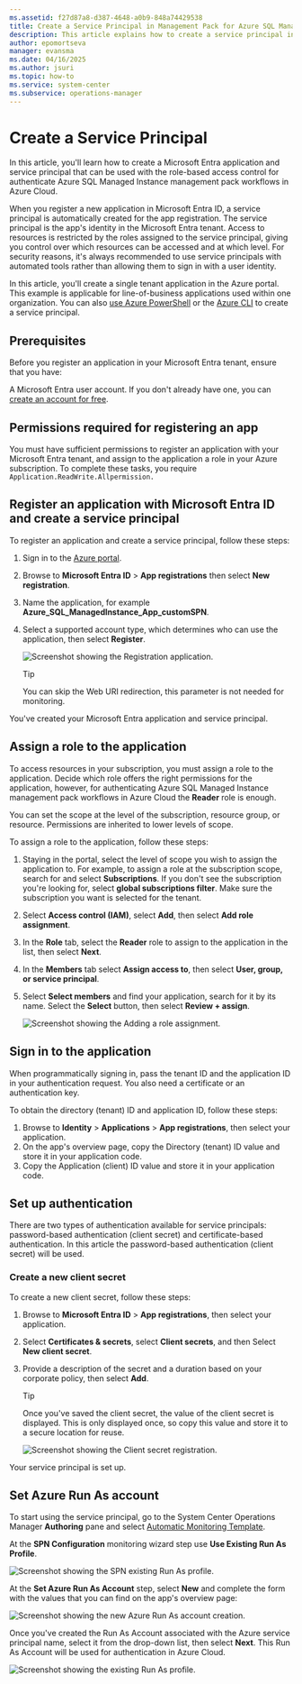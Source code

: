 ```yaml
---
ms.assetid: f27d87a8-d387-4648-a0b9-848a74429538
title: Create a Service Principal in Management Pack for Azure SQL Managed Instance
description: This article explains how to create a service principal in Azure Cloud for using them in the Management Pack for Azure SQL Managed Instance
author: epomortseva
manager: evansma
ms.date: 04/16/2025
ms.author: jsuri
ms.topic: how-to
ms.service: system-center
ms.subservice: operations-manager
---
```


# Create a Service Principal

In this article, you'll learn how to create a Microsoft Entra application and service principal that can be used with the role-based access control for authenticate Azure SQL Managed Instance management pack workflows in Azure Cloud.

When you register a new application in Microsoft Entra ID, a service principal is automatically created for the app registration. The service principal is the app's identity in the Microsoft Entra tenant. Access to resources is restricted by the roles assigned to the service principal, giving you control over which resources can be accessed and at which level. For security reasons, it's always recommended to use service principals with automated tools rather than allowing them to sign in with a user identity.

In this article, you'll create a single tenant application in the Azure portal. This example is applicable for line-of-business applications used within one organization. You can also [use Azure PowerShell](/entra/identity-platform/howto-authenticate-service-principal-powershell) or the [Azure CLI](/cli/azure/create-an-azure-service-principal-azure-cli) to create a service principal.

## Prerequisites

Before you register an application in your Microsoft Entra tenant, ensure that you have:

A Microsoft Entra user account. If you don't already have one, you can [create an account for free](https://azure.microsoft.com/free/?WT.mc_id=A261C142F).

## Permissions required for registering an app

You must have sufficient permissions to register an application with your Microsoft Entra tenant, and assign to the application a role in your Azure subscription. To complete these tasks, you require `Application.ReadWrite.Allpermission.`

## Register an application with Microsoft Entra ID and create a service principal

To register an application and create a service principal, follow these steps:

1. Sign in to the [Azure portal](https://portal.azure.com).
2. Browse to **Microsoft Entra ID** > **App registrations** then select **New registration**.
3. Name the application, for example **Azure_SQL_ManagedInstance_App_customSPN**.
4. Select a supported account type, which determines who can use the application, then select **Register**.

    ![Screenshot showing the Registration application.](./media/managed-instance-management-pack/register-new-spn.png)

    > [!TIP]
    > You can skip the Web URI redirection, this parameter is not needed for monitoring.

You've created your Microsoft Entra application and service principal.

## Assign a role to the application

To access resources in your subscription, you must assign a role to the application. Decide which role offers the right permissions for the application, however, for authenticating Azure SQL Managed Instance management pack workflows in Azure Cloud the **Reader** role is enough.

You can set the scope at the level of the subscription, resource group, or resource. Permissions are inherited to lower levels of scope.

To assign a role to the application, follow these steps:

1. Staying in the portal, select the level of scope you wish to assign the application to. For example, to assign a role at the subscription scope, search for and select **Subscriptions**. If you don't see the subscription you're looking for, select **global subscriptions filter**. Make sure the subscription you want is selected for the tenant.
2. Select **Access control (IAM)**, select **Add**, then select **Add role assignment**.
3. In the **Role** tab, select the **Reader** role to assign to the application in the list, then select **Next**.
4. In the **Members** tab select **Assign access to**, then select **User, group, or service principal**.
5. Select **Select members** and find your application, search for it by its name. Select the **Select** button, then select **Review + assign**.

    ![Screenshot showing the Adding a role assignment.](./media/managed-instance-management-pack/new-spn-role-based-access-control.png)

## Sign in to the application

When programmatically signing in, pass the tenant ID and the application ID in your authentication request. You also need a certificate or an authentication key.

To obtain the directory (tenant) ID and application ID, follow these steps:

1. Browse to **Identity** > **Applications** > **App registrations**, then select your application.
2. On the app's overview page, copy the Directory (tenant) ID value and store it in your application code.
3. Copy the Application (client) ID value and store it in your application code.

## Set up authentication

There are two types of authentication available for service principals: password-based authentication (client secret) and certificate-based authentication. In this article the password-based authentication (client secret) will be used.

### Create a new client secret

To create a new client secret, follow these steps:

1. Browse to **Microsoft Entra ID** > **App registrations**, then select your application.
2. Select **Certificates & secrets**, select **Client secrets**, and then Select **New client secret**.
3. Provide a description of the secret and a duration based on your corporate policy, then select **Add**.

    > [!TIP]
    > Once you've saved the client secret, the value of the client secret is displayed. This is only displayed once, so copy this value and store it to a secure location for reuse.

    ![Screenshot showing the Client secret registration.](./media/managed-instance-management-pack/add-client-secret.png)

Your service principal is set up.

## Set Azure Run As account

To start using the service principal, go to the System Center Operations Manager **Authoring** pane and select [Automatic Monitoring Template](managed-instance-management-pack-automatic-monitoring-service-principal-name.md#add-monitoring-wizard-and-create-a-destination-management-pack).

At the **SPN Configuration** monitoring wizard step use **Use Existing Run As Profile**.

![Screenshot showing the SPN existing Run As profile.](./media/managed-instance-management-pack/use-existing-runas.png)

At the **Set Azure Run As Account** step, select **New** and complete the form with the values that you can find on the app's overview page:

![Screenshot showing the new Azure Run As account creation.](./media/managed-instance-management-pack/new-spn-run-as.png)

Once you've created the Run As Account associated with the Azure service principal name, select it from the drop-down list, then select **Next**. This Run As Account will be used for authentication in Azure Cloud.

![Screenshot showing the existing Run As profile.](./media/managed-instance-management-pack/set-runas-account-manual.png)
